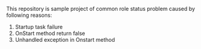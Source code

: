 This repository is sample project of common role status problem caused by following reasons:
1. Startup task failure
2. OnStart method return false
3. Unhandled exception in Onstart method 

